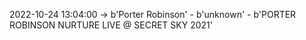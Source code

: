 2022-10-24 13:04:00 -> b'Porter Robinson' - b'unknown' - b'PORTER ROBINSON NURTURE LIVE @ SECRET SKY 2021'
